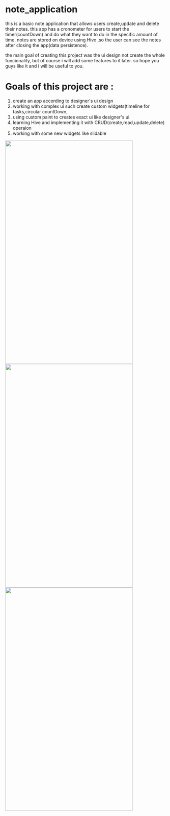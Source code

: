 # note_application
this is a basic note application that allows users create,update and delete their notes.
this app has a cronometer for users to start the timer(countDown) and do what they want to do in the specific amount of time.
notes are stored on device using Hive ,so the user can see the notes after closing the app(data persistence).

the main goal of creating this project was the ui design not create the whole funcionality,
but of course i will add some features to it later. so hope you guys like it and i will be useful to you.

# Goals of this project are :
1. create an app according to designer's ui design
2. working with complex ui such create custom widgets(timeline for tasks,circular countDown,
3. using custom paint to creates exact ui like designer's ui
4. learning Hive and implementing it with CRUD(create,read,update,delete) operaion
5. working with some new widgets like slidable
   
<img src="https://github.com/arsalanManavii/TodoApplication/assets/141827056/8d9390a0-73e0-41d0-99c3-7f827ae9cd7e" width = 400 height = 700>
<img src="https://github.com/arsalanManavii/TodoApplication/assets/141827056/09274ded-4e73-49b9-a7eb-963eb43a8c4b" width = 400 height = 700>
<img src="https://github.com/arsalanManavii/TodoApplication/assets/141827056/d02d1191-f133-40b6-abaa-764ebf4d7462" width = 400 height = 700>


